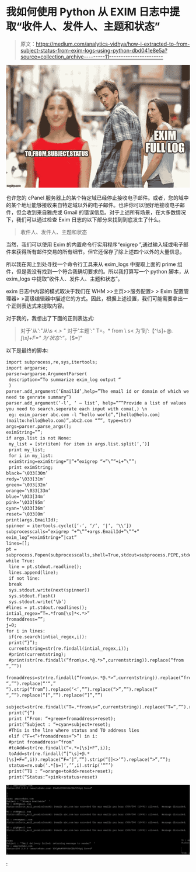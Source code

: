 # 我如何使用 Python 从 EXIM 日志中提取“收件人、发件人、主题和状态”

> 原文：<https://medium.com/analytics-vidhya/how-i-extracted-to-from-subject-status-from-exim-logs-using-python-dbd041e8e5a?source=collection_archive---------11----------------------->

![](img/d82b94afb9be6bcacc26dec9f7fd6784.png)

也许您的 cPanel 服务器上的某个特定域已经停止接收电子邮件。或者，您的域中的某个地址能够接收来自特定域以外的电子邮件。也许你可以很好地接收电子邮件，但会收到来自雅虎或 Gmail 的错误信息。对于上述所有场景，在大多数情况下，我们可以通过检查 Exim 日志的以下部分来找到到底发生了什么。

> 收件人、发件人、主题和状态

当然，我们可以使用 Exim 的内置命令行实用程序“exigrep ”,通过输入域或电子邮件来获得所有邮件交易的所有细节。但它还保存了除上述四个以外的大量信息。

所以我在网上到处寻找一个命令行工具来从 exim_logs 中提取上面的 prime 组件，但是我没有找到一个符合我确切要求的。所以我打算写一个 python 脚本，从 exim_logs 中提取“收件人、发件人、主题和状态”。

exim 日志中内容的模式取决于我们在 WHM >>主页>>服务配置> > Exim 配置管理器> >高级编辑器中描述它的方式。因此，根据上述设置，我们可能需要拿出一个正则表达式来提取内容。

对于我的，我想出了下面的正则表达式:

> 对于'从':"从\s <.> "
> 对于'主题':" T=。* from \ s<
> 为‘到’:【^\s]+@.*[\s]+F="
> 为‘状态’:”。*[$=]"

以下是最终的脚本:

```
import subprocess,re,sys,itertools;
import argparse;
parser=argparse.ArgumentParser(
 description=”To summarize exim_log output “
 )
parser.add_argument(‘EmailId’,help=”The email id or domain of which we need to genrate summary”)
parser.add_argument(‘-l’, ‘ — list’, help=”””Provide a list of values you need to search.seperate each input with coma(,) \n
 eg: exim_parser abc.com -l “hello world”,”[hello@helo.com](mailto:hello@helo.com)”,abc2.com “””, type=str)
args=parser.parse_args();
eximString=””;
if args.list is not None:
 my_list = [str(item) for item in args.list.split(‘,’)]
 print my_list;
 for i in my_list:
 eximString=eximString+”|”+”exigrep “+”\””+i+”\””;
 print eximString;
black=’\033[30m’
redy=’\033[31m’
green=’\033[32m’
orange=’\033[33m’
blue=’\033[34m’
pink=’\033[95m’
cyan=’\033[36m’
reset=’\033[0m’
print(args.EmailId);
spinner = itertools.cycle([‘-’, ‘/’, ‘|’, ‘\\’])
subprocesscalls=”exigrep “+”\””+args.EmailId+”\””+” exim_log”+eximString+”|cat”
lines=[];
pt = subprocess.Popen(subprocesscalls,shell=True,stdout=subprocess.PIPE,stderr=subprocess.PIPE)
while True:
 line = pt.stdout.readline();
 lines.append(line);
 if not line:
 break
 sys.stdout.write(next(spinner)) 
 sys.stdout.flush() 
 sys.stdout.write(‘\b’)
#lines = pt.stdout.readlines();
intial_regex=”T=.*from[\s]*<.*>”
fromaddress=””;
j=0;
for i in lines:
 if(re.search(intial_regex,i)):
 print(“}”);
 currentstring=str(re.findall(intial_regex,i));
 #print(currentstring);
 #print(str(re.findall(“from\s<.*@.*>”,currentstring)).replace(“from “,””))
 fromaddress=str(re.findall(“from\s<.*@.*>”,currentstring)).replace(“from “,””).replace(“‘“,” “).strip(“from”).replace(‘<’,””).replace(“>”,””).replace(“ “,””).replace(“[“,””).replace(“]”,””)
 subject=str(re.findall(“T=.*from\s<”,currentstring)).replace(“T=”,””).replace(“from”,””).replace(‘<’,””).strip(“[]”);
 print(“{“)
 print (“From: “+green+fromaddress+reset);
 print(“Subject : “+cyan+subject+reset);
 #This is the line where status and TO address lies
 elif (“F=<”+fromaddress+”>”) in i:
 #print fromaddress+”from”
 #toAdd=str(re.findall(“<.*>[\s]+F”,i));
 toAdd=str(re.findall(“[^\s]+@.*[\s]+F=”,i)).replace(“F=’]”,””).strip(“[]<>’”).replace(“>”,””);
 status=re.sub(‘.*[$=]’,’’,i).strip(‘“”’)
 print(“TO : “+orange+toAdd+reset+reset);
 print(“Status:”+pink+status+reset)
```

![](img/6b0375c42f7dfeb53ae17c589f181709.png)

: